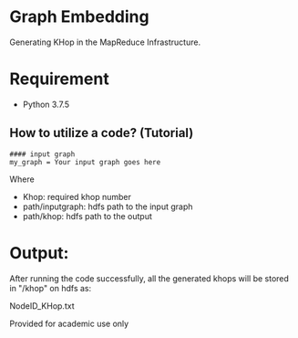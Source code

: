 # Graph Embedding
Generating KHop in the MapReduce Infrastructure.
# Requirement
- Python  3.7.5


## How to utilize a code? (Tutorial)

```
#### input graph
my_graph = Your input graph goes here
```

Where
- Khop: required khop number
- path/inputgraph: hdfs path to the input graph
- path/khop: hdfs path to the output

# Output:
After running the code successfully, all the generated khops will be stored in "/khop" on hdfs as:

NodeID_KHop.txt

Provided for academic use only
